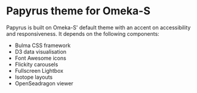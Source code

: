 # Papyrus theme for Omeka-S

Papyrus is built on Omeka-S' default theme with an accent on accessibility and responsiveness.
It depends on the following components:
- Bulma CSS framework
- D3 data visualisation
- Font Awesome icons
- Flickity carousels
- Fullscreen Lightbox
- Isotope layouts
- OpenSeadragon viewer
